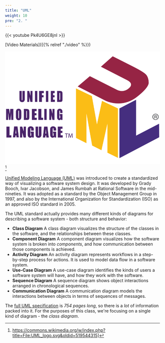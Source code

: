 ```yaml
---
title: "UML"
weight: 10
pre: "2. "
---
```


{{< youtube Pk4U6GE8jnI  >}}

[Video Materials]({{% relref "./video" %}})

![UML Logo](/images/5/410_5_umllogo.svg)[^1]

[^1]: https://commons.wikimedia.org/w/index.php?title=File:UML_logo.svg&oldid=519544315]

[Unified Modeling Language (UML)](https://www.uml.org/) was introduced to create a standardized way of visualizing a software system design.  It was developed by Grady Booch, Ivar Jacobson, and James Rumbah at Rational Software in the mid-nineties.  It was adopted as a standard by the Object Management Group in 1997, and also by the International Organization for Standardization (ISO) as an approved ISO standard in 2005.

The UML standard actually provides many different kinds of diagrams for describing a software system - both structure and behavior:

* __Class Diagram__ A class diagram visualizes the structure of the classes in the software, and the relationships between these classes.
* __Component Diagram__ A component diagram visualizes how the software system is broken into _components_, and how communication between those components is achieved.
* __Activity Diagram__ An activity diagram represents workflows in a step-by-step process for actions.  It is used to model data flow in a software system.
* __Use-Case Diagram__ A use-case diagram identifies the kinds of users a software system will have, and how they work with the software.
* __Sequence Diagram__ A sequence diagram shows object interactions arranged in chronological sequences.
* __Communication Diagram__ A communication diagram models the interactions between objects in terms of sequences of messages.

The [full UML specification](https://www.omg.org/spec/UML/2.5.1/PDF) is _754 pages long_, so there is a _lot_ of information packed into it.  For the purposes of this class, we're focusing on a single kind of diagram - the _class diagram_.
